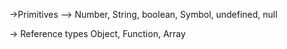 ->Primitives
--> Number, String, boolean, Symbol, undefined, null

-> Reference types
Object, Function, Array
